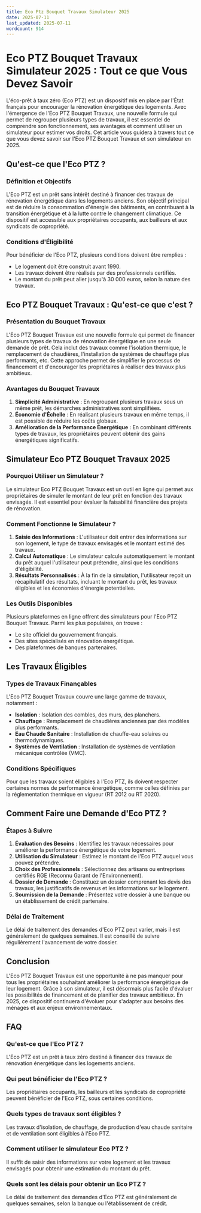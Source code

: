 ```yaml
---
title: Eco Ptz Bouquet Travaux Simulateur 2025
date: 2025-07-11
last_updated: 2025-07-11
wordcount: 914
---
```


# Eco PTZ Bouquet Travaux Simulateur 2025 : Tout ce que Vous Devez Savoir

L'éco-prêt à taux zéro (Eco PTZ) est un dispositif mis en place par l'État français pour encourager la rénovation énergétique des logements. Avec l'émergence de l'Eco PTZ Bouquet Travaux, une nouvelle formule qui permet de regrouper plusieurs types de travaux, il est essentiel de comprendre son fonctionnement, ses avantages et comment utiliser un simulateur pour estimer vos droits. Cet article vous guidera à travers tout ce que vous devez savoir sur l'Eco PTZ Bouquet Travaux et son simulateur en 2025.

## Qu'est-ce que l'Eco PTZ ?

### Définition et Objectifs

L'Eco PTZ est un prêt sans intérêt destiné à financer des travaux de rénovation énergétique dans les logements anciens. Son objectif principal est de réduire la consommation d'énergie des bâtiments, en contribuant à la transition énergétique et à la lutte contre le changement climatique. Ce dispositif est accessible aux propriétaires occupants, aux bailleurs et aux syndicats de copropriété.

### Conditions d'Éligibilité

Pour bénéficier de l'Eco PTZ, plusieurs conditions doivent être remplies :

- Le logement doit être construit avant 1990.
- Les travaux doivent être réalisés par des professionnels certifiés.
- Le montant du prêt peut aller jusqu'à 30 000 euros, selon la nature des travaux.

## Eco PTZ Bouquet Travaux : Qu'est-ce que c'est ?

### Présentation du Bouquet Travaux

L'Eco PTZ Bouquet Travaux est une nouvelle formule qui permet de financer plusieurs types de travaux de rénovation énergétique en une seule demande de prêt. Cela inclut des travaux comme l'isolation thermique, le remplacement de chaudières, l'installation de systèmes de chauffage plus performants, etc. Cette approche permet de simplifier le processus de financement et d'encourager les propriétaires à réaliser des travaux plus ambitieux.

### Avantages du Bouquet Travaux

1. **Simplicité Administrative** : En regroupant plusieurs travaux sous un même prêt, les démarches administratives sont simplifiées.
2. **Économie d'Échelle** : En réalisant plusieurs travaux en même temps, il est possible de réduire les coûts globaux.
3. **Amélioration de la Performance Énergétique** : En combinant différents types de travaux, les propriétaires peuvent obtenir des gains énergétiques significatifs.

## Simulateur Eco PTZ Bouquet Travaux 2025

### Pourquoi Utiliser un Simulateur ?

Le simulateur Eco PTZ Bouquet Travaux est un outil en ligne qui permet aux propriétaires de simuler le montant de leur prêt en fonction des travaux envisagés. Il est essentiel pour évaluer la faisabilité financière des projets de rénovation.

### Comment Fonctionne le Simulateur ?

1. **Saisie des Informations** : L'utilisateur doit entrer des informations sur son logement, le type de travaux envisagés et le montant estimé des travaux.
2. **Calcul Automatique** : Le simulateur calcule automatiquement le montant du prêt auquel l'utilisateur peut prétendre, ainsi que les conditions d'éligibilité.
3. **Résultats Personnalisés** : À la fin de la simulation, l'utilisateur reçoit un récapitulatif des résultats, incluant le montant du prêt, les travaux éligibles et les économies d'énergie potentielles.

### Les Outils Disponibles

Plusieurs plateformes en ligne offrent des simulateurs pour l'Eco PTZ Bouquet Travaux. Parmi les plus populaires, on trouve :

- Le site officiel du gouvernement français.
- Des sites spécialisés en rénovation énergétique.
- Des plateformes de banques partenaires.

## Les Travaux Éligibles

### Types de Travaux Finançables

L'Eco PTZ Bouquet Travaux couvre une large gamme de travaux, notamment :

- **Isolation** : Isolation des combles, des murs, des planchers.
- **Chauffage** : Remplacement de chaudières anciennes par des modèles plus performants.
- **Eau Chaude Sanitaire** : Installation de chauffe-eau solaires ou thermodynamiques.
- **Systèmes de Ventilation** : Installation de systèmes de ventilation mécanique contrôlée (VMC).

### Conditions Spécifiques

Pour que les travaux soient éligibles à l'Eco PTZ, ils doivent respecter certaines normes de performance énergétique, comme celles définies par la réglementation thermique en vigueur (RT 2012 ou RT 2020).

## Comment Faire une Demande d'Eco PTZ ?

### Étapes à Suivre

1. **Évaluation des Besoins** : Identifiez les travaux nécessaires pour améliorer la performance énergétique de votre logement.
2. **Utilisation du Simulateur** : Estimez le montant de l'Eco PTZ auquel vous pouvez prétendre.
3. **Choix des Professionnels** : Sélectionnez des artisans ou entreprises certifiés RGE (Reconnu Garant de l'Environnement).
4. **Dossier de Demande** : Constituez un dossier comprenant les devis des travaux, les justificatifs de revenus et les informations sur le logement.
5. **Soumission de la Demande** : Présentez votre dossier à une banque ou un établissement de crédit partenaire.

### Délai de Traitement

Le délai de traitement des demandes d'Eco PTZ peut varier, mais il est généralement de quelques semaines. Il est conseillé de suivre régulièrement l'avancement de votre dossier.

## Conclusion

L'Eco PTZ Bouquet Travaux est une opportunité à ne pas manquer pour tous les propriétaires souhaitant améliorer la performance énergétique de leur logement. Grâce à son simulateur, il est désormais plus facile d'évaluer les possibilités de financement et de planifier des travaux ambitieux. En 2025, ce dispositif continuera d'évoluer pour s'adapter aux besoins des ménages et aux enjeux environnementaux.

## FAQ

### Qu'est-ce que l'Eco PTZ ?

L'Eco PTZ est un prêt à taux zéro destiné à financer des travaux de rénovation énergétique dans les logements anciens.

### Qui peut bénéficier de l'Eco PTZ ?

Les propriétaires occupants, les bailleurs et les syndicats de copropriété peuvent bénéficier de l'Eco PTZ, sous certaines conditions.

### Quels types de travaux sont éligibles ?

Les travaux d'isolation, de chauffage, de production d'eau chaude sanitaire et de ventilation sont éligibles à l'Eco PTZ.

### Comment utiliser le simulateur Eco PTZ ?

Il suffit de saisir des informations sur votre logement et les travaux envisagés pour obtenir une estimation du montant du prêt.

### Quels sont les délais pour obtenir un Eco PTZ ?

Le délai de traitement des demandes d'Eco PTZ est généralement de quelques semaines, selon la banque ou l'établissement de crédit.